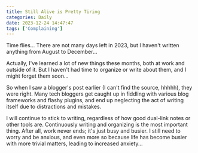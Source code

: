 ```yaml
---
title: Still Alive is Pretty Tiring
categories: Daily
date: 2023-12-24 14:47:47
tags: ['Complaining']
---
```


<!-- Summary part -->
<!-- more -->

Time flies... There are not many days left in 2023, but I haven't written anything from August to December...

<!-- Summary part -->
<!-- more -->

Actually, I've learned a lot of new things these months, both at work and outside of it. But I haven't had time to organize or write about them, and I might forget them soon...

So when I saw a blogger's post earlier (I can't find the source, hhhhh), they were right. Many tech bloggers get caught up in fiddling with various blog frameworks and flashy plugins, and end up neglecting the act of writing itself due to distractions and mistakes.

I will continue to stick to writing, regardless of how good dual-link notes or other tools are. Continuously writing and organizing is the most important thing. After all, work never ends; it's just busy and busier. I still need to worry and be anxious, and even more so because life has become busier with more trivial matters, leading to increased anxiety...
